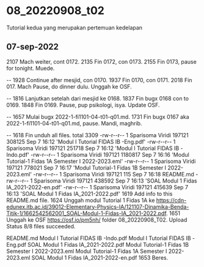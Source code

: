 # 08_20220908_t02
Tutorial kedua yang merupakan pertemuan kedelapan


## 07-sep-2022
2107 Mach weiter, cont 0172.
2135 Fin 0172, con 0173.
2155 Fin 0173, pause for tonight. Muede.

--
1928 Continue after mesjid, con 0170.
1937 Fin 0170, con 0171.
2018 Fin 017. Mach Pause, do dinner dulu. Unggah ke OSF.

--
1816 Lanjutkan setelah dari mesjid ke 0168.
1837 Fin bugx 0168 con to 0169.
1848 Fin 0169. Pause, pup psikologi, isya. Update OSF.

--
1657 Mulai bugx 2022-1-fi1101-04-t01-q01.md.
1731 Fin bugx 0167 aka 2022-1-fi1101-04-t01-q01.md, pause. Mandi, maghrib.

--
1618 Fin unduh all files.
total 3309
-rw-r--r-- 1 Sparisoma Viridi 197121  308125 Sep  7 16:12 'Modul I Tutorial FIDAS IB -Eng.pdf'
-rw-r--r-- 1 Sparisoma Viridi 197121  251718 Sep  7 16:12 'Modul I Tutorial FIDAS IB -Indo.pdf'
-rw-r--r-- 1 Sparisoma Viridi 197121 1180817 Sep  7 16:16 'Modul Tutorial-1 Fidas 1A Semester I 2022-2023.eml'
-rw-r--r-- 1 Sparisoma Viridi 197121  778021 Sep  7 16:17 'Modul Tutorial-1 Fidas 1B Semester I 2022-2023.eml'
-rw-r--r-- 1 Sparisoma Viridi 197121     115 Sep  7 16:18  README.md
-rw-r--r-- 1 Sparisoma Viridi 197121  438592 Sep  7 16:13 'SOAL Modul 1 Fidas IA_2021-2022-en.pdf'
-rw-r--r-- 1 Sparisoma Viridi 197121  415639 Sep  7 16:13 'SOAL Modul 1 Fidas IA_2021-2022.pdf'
1619 Add info to this README.md file.
1624 Unggah modul Tutorial 1 Fidas 1A ke https://cdn-edunex.itb.ac.id/39012-Elementary-Physics-IA/121107-Dinamika-Benda-Titik-1/1662542562001_SOAL-Modul-1-Fidas-IA_2021-2022.pdf.
1651 Unggah ke OSF https://osf.io/pm5nh/ folder 08_20220908_T02.
Upload Status
8/8 files succeeded.

README.md
Modul I Tutorial FIDAS IB -Indo.pdf
Modul I Tutorial FIDAS IB -Eng.pdf
SOAL Modul 1 Fidas IA_2021-2022.pdf
Modul Tutorial-1 Fidas 1B Semester I 2022-2023.eml
Modul Tutorial-1 Fidas 1A Semester I 2022-2023.eml
SOAL Modul 1 Fidas IA_2021-2022-en.pdf
1653 Beres.
